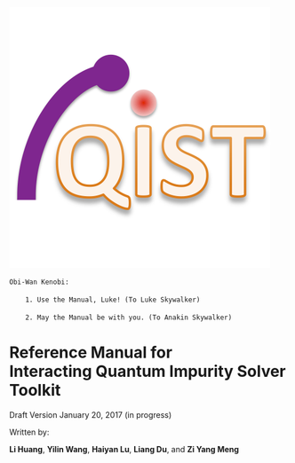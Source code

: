 ![header image](figure/logo.png)

```text
Obi-Wan Kenobi: 

    1. Use the Manual, Luke! (To Luke Skywalker)

    2. May the Manual be with you. (To Anakin Skywalker)
```

# Reference Manual for<br/> Interacting Quantum Impurity Solver Toolkit


Draft Version January 20, 2017 (in progress)

Written by:

**Li Huang**, **Yilin Wang**, **Haiyan Lu**, **Liang Du**, and **Zi Yang Meng**